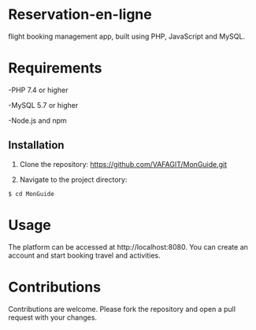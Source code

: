 # Reservation-en-ligne
  flight booking management app, built using PHP, JavaScript and MySQL.


# Requirements

  -PHP 7.4 or higher

  -MySQL 5.7 or higher

  -Node.js and npm

## Installation

  1. Clone the repository:
    https://github.com/VAFAGIT/MonGuide.git   
    
  2. Navigate to the project directory:
 ```
 $ cd MonGuide
 ```

# Usage
The platform can be accessed at http://localhost:8080. 
You can create an account and start booking travel and activities.

# Contributions
Contributions are welcome. Please fork the repository and open a pull request with your changes.
